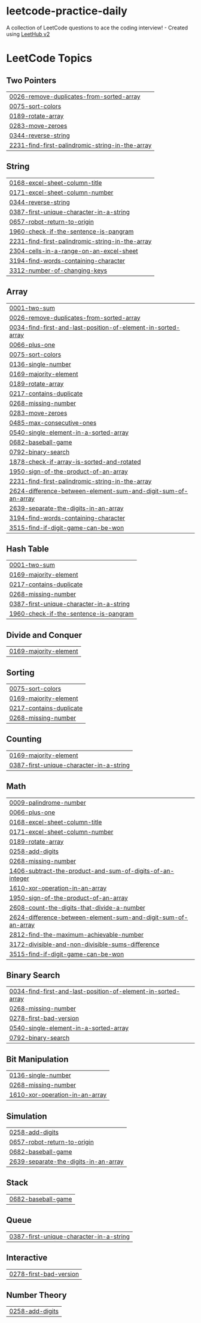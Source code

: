 # leetcode-practice-daily
A collection of LeetCode questions to ace the coding interview! - Created using [LeetHub v2](https://github.com/arunbhardwaj/LeetHub-2.0)

<!---LeetCode Topics Start-->
# LeetCode Topics
## Two Pointers
|  |
| ------- |
| [0026-remove-duplicates-from-sorted-array](https://github.com/sudharsan0503/leetcode-practice-daily/tree/master/0026-remove-duplicates-from-sorted-array) |
| [0075-sort-colors](https://github.com/sudharsan0503/leetcode-practice-daily/tree/master/0075-sort-colors) |
| [0189-rotate-array](https://github.com/sudharsan0503/leetcode-practice-daily/tree/master/0189-rotate-array) |
| [0283-move-zeroes](https://github.com/sudharsan0503/leetcode-practice-daily/tree/master/0283-move-zeroes) |
| [0344-reverse-string](https://github.com/sudharsan0503/leetcode-practice-daily/tree/master/0344-reverse-string) |
| [2231-find-first-palindromic-string-in-the-array](https://github.com/sudharsan0503/leetcode-practice-daily/tree/master/2231-find-first-palindromic-string-in-the-array) |
## String
|  |
| ------- |
| [0168-excel-sheet-column-title](https://github.com/sudharsan0503/leetcode-practice-daily/tree/master/0168-excel-sheet-column-title) |
| [0171-excel-sheet-column-number](https://github.com/sudharsan0503/leetcode-practice-daily/tree/master/0171-excel-sheet-column-number) |
| [0344-reverse-string](https://github.com/sudharsan0503/leetcode-practice-daily/tree/master/0344-reverse-string) |
| [0387-first-unique-character-in-a-string](https://github.com/sudharsan0503/leetcode-practice-daily/tree/master/0387-first-unique-character-in-a-string) |
| [0657-robot-return-to-origin](https://github.com/sudharsan0503/leetcode-practice-daily/tree/master/0657-robot-return-to-origin) |
| [1960-check-if-the-sentence-is-pangram](https://github.com/sudharsan0503/leetcode-practice-daily/tree/master/1960-check-if-the-sentence-is-pangram) |
| [2231-find-first-palindromic-string-in-the-array](https://github.com/sudharsan0503/leetcode-practice-daily/tree/master/2231-find-first-palindromic-string-in-the-array) |
| [2304-cells-in-a-range-on-an-excel-sheet](https://github.com/sudharsan0503/leetcode-practice-daily/tree/master/2304-cells-in-a-range-on-an-excel-sheet) |
| [3194-find-words-containing-character](https://github.com/sudharsan0503/leetcode-practice-daily/tree/master/3194-find-words-containing-character) |
| [3312-number-of-changing-keys](https://github.com/sudharsan0503/leetcode-practice-daily/tree/master/3312-number-of-changing-keys) |
## Array
|  |
| ------- |
| [0001-two-sum](https://github.com/sudharsan0503/leetcode-practice-daily/tree/master/0001-two-sum) |
| [0026-remove-duplicates-from-sorted-array](https://github.com/sudharsan0503/leetcode-practice-daily/tree/master/0026-remove-duplicates-from-sorted-array) |
| [0034-find-first-and-last-position-of-element-in-sorted-array](https://github.com/sudharsan0503/leetcode-practice-daily/tree/master/0034-find-first-and-last-position-of-element-in-sorted-array) |
| [0066-plus-one](https://github.com/sudharsan0503/leetcode-practice-daily/tree/master/0066-plus-one) |
| [0075-sort-colors](https://github.com/sudharsan0503/leetcode-practice-daily/tree/master/0075-sort-colors) |
| [0136-single-number](https://github.com/sudharsan0503/leetcode-practice-daily/tree/master/0136-single-number) |
| [0169-majority-element](https://github.com/sudharsan0503/leetcode-practice-daily/tree/master/0169-majority-element) |
| [0189-rotate-array](https://github.com/sudharsan0503/leetcode-practice-daily/tree/master/0189-rotate-array) |
| [0217-contains-duplicate](https://github.com/sudharsan0503/leetcode-practice-daily/tree/master/0217-contains-duplicate) |
| [0268-missing-number](https://github.com/sudharsan0503/leetcode-practice-daily/tree/master/0268-missing-number) |
| [0283-move-zeroes](https://github.com/sudharsan0503/leetcode-practice-daily/tree/master/0283-move-zeroes) |
| [0485-max-consecutive-ones](https://github.com/sudharsan0503/leetcode-practice-daily/tree/master/0485-max-consecutive-ones) |
| [0540-single-element-in-a-sorted-array](https://github.com/sudharsan0503/leetcode-practice-daily/tree/master/0540-single-element-in-a-sorted-array) |
| [0682-baseball-game](https://github.com/sudharsan0503/leetcode-practice-daily/tree/master/0682-baseball-game) |
| [0792-binary-search](https://github.com/sudharsan0503/leetcode-practice-daily/tree/master/0792-binary-search) |
| [1878-check-if-array-is-sorted-and-rotated](https://github.com/sudharsan0503/leetcode-practice-daily/tree/master/1878-check-if-array-is-sorted-and-rotated) |
| [1950-sign-of-the-product-of-an-array](https://github.com/sudharsan0503/leetcode-practice-daily/tree/master/1950-sign-of-the-product-of-an-array) |
| [2231-find-first-palindromic-string-in-the-array](https://github.com/sudharsan0503/leetcode-practice-daily/tree/master/2231-find-first-palindromic-string-in-the-array) |
| [2624-difference-between-element-sum-and-digit-sum-of-an-array](https://github.com/sudharsan0503/leetcode-practice-daily/tree/master/2624-difference-between-element-sum-and-digit-sum-of-an-array) |
| [2639-separate-the-digits-in-an-array](https://github.com/sudharsan0503/leetcode-practice-daily/tree/master/2639-separate-the-digits-in-an-array) |
| [3194-find-words-containing-character](https://github.com/sudharsan0503/leetcode-practice-daily/tree/master/3194-find-words-containing-character) |
| [3515-find-if-digit-game-can-be-won](https://github.com/sudharsan0503/leetcode-practice-daily/tree/master/3515-find-if-digit-game-can-be-won) |
## Hash Table
|  |
| ------- |
| [0001-two-sum](https://github.com/sudharsan0503/leetcode-practice-daily/tree/master/0001-two-sum) |
| [0169-majority-element](https://github.com/sudharsan0503/leetcode-practice-daily/tree/master/0169-majority-element) |
| [0217-contains-duplicate](https://github.com/sudharsan0503/leetcode-practice-daily/tree/master/0217-contains-duplicate) |
| [0268-missing-number](https://github.com/sudharsan0503/leetcode-practice-daily/tree/master/0268-missing-number) |
| [0387-first-unique-character-in-a-string](https://github.com/sudharsan0503/leetcode-practice-daily/tree/master/0387-first-unique-character-in-a-string) |
| [1960-check-if-the-sentence-is-pangram](https://github.com/sudharsan0503/leetcode-practice-daily/tree/master/1960-check-if-the-sentence-is-pangram) |
## Divide and Conquer
|  |
| ------- |
| [0169-majority-element](https://github.com/sudharsan0503/leetcode-practice-daily/tree/master/0169-majority-element) |
## Sorting
|  |
| ------- |
| [0075-sort-colors](https://github.com/sudharsan0503/leetcode-practice-daily/tree/master/0075-sort-colors) |
| [0169-majority-element](https://github.com/sudharsan0503/leetcode-practice-daily/tree/master/0169-majority-element) |
| [0217-contains-duplicate](https://github.com/sudharsan0503/leetcode-practice-daily/tree/master/0217-contains-duplicate) |
| [0268-missing-number](https://github.com/sudharsan0503/leetcode-practice-daily/tree/master/0268-missing-number) |
## Counting
|  |
| ------- |
| [0169-majority-element](https://github.com/sudharsan0503/leetcode-practice-daily/tree/master/0169-majority-element) |
| [0387-first-unique-character-in-a-string](https://github.com/sudharsan0503/leetcode-practice-daily/tree/master/0387-first-unique-character-in-a-string) |
## Math
|  |
| ------- |
| [0009-palindrome-number](https://github.com/sudharsan0503/leetcode-practice-daily/tree/master/0009-palindrome-number) |
| [0066-plus-one](https://github.com/sudharsan0503/leetcode-practice-daily/tree/master/0066-plus-one) |
| [0168-excel-sheet-column-title](https://github.com/sudharsan0503/leetcode-practice-daily/tree/master/0168-excel-sheet-column-title) |
| [0171-excel-sheet-column-number](https://github.com/sudharsan0503/leetcode-practice-daily/tree/master/0171-excel-sheet-column-number) |
| [0189-rotate-array](https://github.com/sudharsan0503/leetcode-practice-daily/tree/master/0189-rotate-array) |
| [0258-add-digits](https://github.com/sudharsan0503/leetcode-practice-daily/tree/master/0258-add-digits) |
| [0268-missing-number](https://github.com/sudharsan0503/leetcode-practice-daily/tree/master/0268-missing-number) |
| [1406-subtract-the-product-and-sum-of-digits-of-an-integer](https://github.com/sudharsan0503/leetcode-practice-daily/tree/master/1406-subtract-the-product-and-sum-of-digits-of-an-integer) |
| [1610-xor-operation-in-an-array](https://github.com/sudharsan0503/leetcode-practice-daily/tree/master/1610-xor-operation-in-an-array) |
| [1950-sign-of-the-product-of-an-array](https://github.com/sudharsan0503/leetcode-practice-daily/tree/master/1950-sign-of-the-product-of-an-array) |
| [2608-count-the-digits-that-divide-a-number](https://github.com/sudharsan0503/leetcode-practice-daily/tree/master/2608-count-the-digits-that-divide-a-number) |
| [2624-difference-between-element-sum-and-digit-sum-of-an-array](https://github.com/sudharsan0503/leetcode-practice-daily/tree/master/2624-difference-between-element-sum-and-digit-sum-of-an-array) |
| [2812-find-the-maximum-achievable-number](https://github.com/sudharsan0503/leetcode-practice-daily/tree/master/2812-find-the-maximum-achievable-number) |
| [3172-divisible-and-non-divisible-sums-difference](https://github.com/sudharsan0503/leetcode-practice-daily/tree/master/3172-divisible-and-non-divisible-sums-difference) |
| [3515-find-if-digit-game-can-be-won](https://github.com/sudharsan0503/leetcode-practice-daily/tree/master/3515-find-if-digit-game-can-be-won) |
## Binary Search
|  |
| ------- |
| [0034-find-first-and-last-position-of-element-in-sorted-array](https://github.com/sudharsan0503/leetcode-practice-daily/tree/master/0034-find-first-and-last-position-of-element-in-sorted-array) |
| [0268-missing-number](https://github.com/sudharsan0503/leetcode-practice-daily/tree/master/0268-missing-number) |
| [0278-first-bad-version](https://github.com/sudharsan0503/leetcode-practice-daily/tree/master/0278-first-bad-version) |
| [0540-single-element-in-a-sorted-array](https://github.com/sudharsan0503/leetcode-practice-daily/tree/master/0540-single-element-in-a-sorted-array) |
| [0792-binary-search](https://github.com/sudharsan0503/leetcode-practice-daily/tree/master/0792-binary-search) |
## Bit Manipulation
|  |
| ------- |
| [0136-single-number](https://github.com/sudharsan0503/leetcode-practice-daily/tree/master/0136-single-number) |
| [0268-missing-number](https://github.com/sudharsan0503/leetcode-practice-daily/tree/master/0268-missing-number) |
| [1610-xor-operation-in-an-array](https://github.com/sudharsan0503/leetcode-practice-daily/tree/master/1610-xor-operation-in-an-array) |
## Simulation
|  |
| ------- |
| [0258-add-digits](https://github.com/sudharsan0503/leetcode-practice-daily/tree/master/0258-add-digits) |
| [0657-robot-return-to-origin](https://github.com/sudharsan0503/leetcode-practice-daily/tree/master/0657-robot-return-to-origin) |
| [0682-baseball-game](https://github.com/sudharsan0503/leetcode-practice-daily/tree/master/0682-baseball-game) |
| [2639-separate-the-digits-in-an-array](https://github.com/sudharsan0503/leetcode-practice-daily/tree/master/2639-separate-the-digits-in-an-array) |
## Stack
|  |
| ------- |
| [0682-baseball-game](https://github.com/sudharsan0503/leetcode-practice-daily/tree/master/0682-baseball-game) |
## Queue
|  |
| ------- |
| [0387-first-unique-character-in-a-string](https://github.com/sudharsan0503/leetcode-practice-daily/tree/master/0387-first-unique-character-in-a-string) |
## Interactive
|  |
| ------- |
| [0278-first-bad-version](https://github.com/sudharsan0503/leetcode-practice-daily/tree/master/0278-first-bad-version) |
## Number Theory
|  |
| ------- |
| [0258-add-digits](https://github.com/sudharsan0503/leetcode-practice-daily/tree/master/0258-add-digits) |
<!---LeetCode Topics End-->